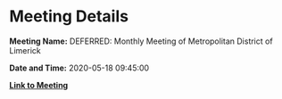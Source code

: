 # Meeting Details

**Meeting Name:** DEFERRED: Monthly Meeting of Metropolitan District of Limerick

**Date and Time:** 2020-05-18 09:45:00

**[Link to Meeting](https://www.limerick.ie/council/whats-on/monthly-meeting-metropolitan-district-limerick-62)**
